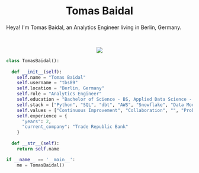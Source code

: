 <h1 align="center">
  <b>Tomas Baidal</b>
</h1>

Heya! I'm Tomas Baidal, an Analytics Engineer living in Berlin, Germany.

<br>

<p>
<div align="center">
  <img src="https://img.shields.io/badge/-Python-98b982?style=for-the-badge&logo=python&logoColor=98b982&labelColor=282828">
</div>
</p>

```python
class TomasBaidal():
    
  def __init__(self):
    self.name = "Tomas Baidal"
    self.username = "tbs89"
    self.location = "Berlin, Germany"
    self.role = "Analytics Engineer"
    self.education = "Bachelor of Science - BS, Applied Data Science - Universitat Oberta de Catalunya"
    self.stack = ["Python", "SQL", "dbt", "AWS", "Snowflake", "Data Modelling", "ELT", "ETL", "git", "API"]
    self.values = ["Continuous Improvement", "Collaboration", "", "Problem Solving"]
    self.experience = {
      "years": 2,
      "current_company": "Trade Republic Bank"
    }
  
  def __str__(self):
    return self.name

if __name__ == '__main__':
    me = TomasBaidal()
```
